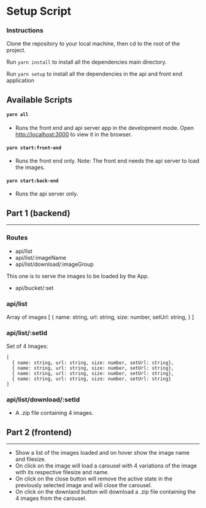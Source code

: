 # Setup Script

###  Instructions

Clone the repository to your local machine, then cd to the root of the project.

Run `yarn install` to install all the dependencies main directory.

Run `yarn setup` to install all the dependencies in the api and front end application


## Available Scripts

#### `yarn all`

- Runs the front end and api server app in the development mode.
Open [http://localhost:3000](http://localhost:3000) to view it in the browser.

#### `yarn start:front-end`
- Runs the front end only.
Note: The front end needs the api server to load the images.
#### `yarn start:back-end`
- Runs the api server only.
## Part 1 (backend)
----
### Routes

  - api/list
  - api/list/:imageName
  - api/list/download/:imageGroup

This one is to serve the images to be loaded by the App.
  - api/bucket/:set


### api/list
Array of images [
  {
    name: string,
    url: string,
    size: number,
    setUrl: string,
  }
]

### api/list/:setId

Set of 4 Images:
```
[
  { name: string, url: string, size: number, setUrl: string},
  { name: string, url: string, size: number, setUrl: string},
  { name: string, url: string, size: number, setUrl: string},
  { name: string, url: string, size: number, setUrl: string}
]
```

### api/list/download/:setId
  - A .zip file containing 4 images.

## Part 2 (frontend)
-----
- Show a list of the images loaded and on hover show the image name and filesize.
- On click on the image will load a carousel with 4 variations of the image with its respective filesize and name.
- On click on the close button will remove the active state in the previously selected image and will close the carousel.
- On click on the downlaod button will download a .zip file containing the 4 images from the carousel.